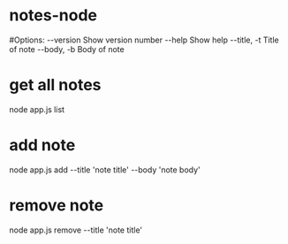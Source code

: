 # notes-node

#Options:
--version    Show version number
--help       Show help
--title, -t  Title of note 
--body, -b   Body of note

# get all notes
node app.js list

# add note
node app.js add --title 'note title' --body 'note body'

# remove note
node app.js remove --title 'note title'